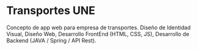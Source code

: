 # Transportes UNE
Concepto de app web para empresa de transportes.
Diseño de Identidad Visual, Diseño Web, Desarrollo FrontEnd (HTML, CSS, JS), Desarrollo de Backend (JAVA / Spring / API Rest).
